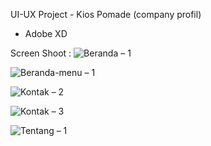 UI-UX Project - Kios Pomade (company profil)
- Adobe XD	

Screen Shoot :
![Beranda – 1](https://user-images.githubusercontent.com/33409476/85265535-9cfdd480-b49c-11ea-867d-e15fdf83ed8d.png)

![Beranda-menu – 1](https://user-images.githubusercontent.com/33409476/85265541-9f602e80-b49c-11ea-8bbd-96cb4661720d.png)

![Kontak – 2](https://user-images.githubusercontent.com/33409476/85265544-9ff8c500-b49c-11ea-9b38-5808bd57d5bc.png)

![Kontak – 3](https://user-images.githubusercontent.com/33409476/85265547-a0915b80-b49c-11ea-8824-7108987d1f3a.png)

![Tentang – 1](https://user-images.githubusercontent.com/33409476/85265548-a129f200-b49c-11ea-984d-d29c424a2045.png)
